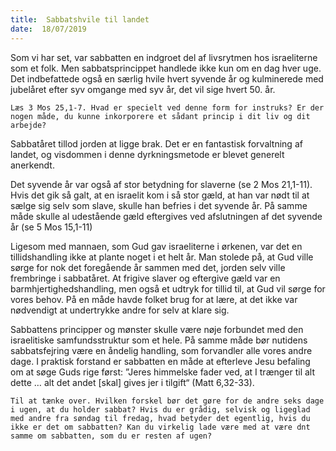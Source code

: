 ```yaml
---
title:  Sabbatshvile til landet
date:  18/07/2019
---
```


Som vi har set, var sabbatten en indgroet del af livsrytmen hos israeliterne som et folk. Men sabbatsprincippet handlede ikke kun om en dag hver uge. Det indbefattede også en særlig hvile hvert syvende år og kulminerede med jubelåret efter syv omgange med syv år, det vil sige hvert 50. år.

`Læs 3 Mos 25,1-7. Hvad er specielt ved denne form for instruks? Er der nogen måde, du kunne inkorporere et sådant princip i dit liv og dit arbejde?`

Sabbatåret tillod jorden at ligge brak. Det er en fantastisk forvaltning af landet, og visdommen i denne dyrkningsmetode er blevet generelt anerkendt.

Det syvende år var også af stor betydning for slaverne (se 2 Mos 21,1-11). Hvis det gik så galt, at en israelit kom i så stor gæld, at han var nødt til at sælge sig selv som slave, skulle han befries i det syvende år. På samme måde skulle al udestående gæld eftergives ved afslutningen af det syvende år (se 5 Mos 15,1-11)

Ligesom med mannaen, som Gud gav israeliterne i ørkenen, var det en tillidshandling ikke at plante noget i et helt år. Man stolede på, at Gud ville sørge for nok det foregående år sammen med det, jorden selv ville frembringe i sabbatåret. At frigive slaver og eftergive gæld var en barmhjertighedshandling, men også et udtryk for tillid til, at Gud vil sørge for vores behov. På en måde havde folket brug for at lære, at det ikke var nødvendigt at undertrykke andre for selv at klare sig.

Sabbattens principper og mønster skulle være nøje forbundet med den israelitiske samfundsstruktur som et hele. På samme måde bør nutidens sabbatsfejring være en åndelig handling, som forvandler alle vores andre dage. I praktisk forstand er sabbatten en måde at efterleve Jesu befaling om at søge Guds rige først: ”Jeres himmelske fader ved, at I trænger til alt dette … alt det andet [skal] gives jer i tilgift“ (Matt 6,32-33).

`Til at tænke over. Hvilken forskel bør det gøre for de andre seks dage i ugen, at du holder sabbat? Hvis du er grådig, selvisk og ligeglad med andre fra søndag til fredag, hvad betyder det egentlig, hvis du ikke er det om sabbatten? Kan du virkelig lade være med at være dnt samme om sabbatten, som du er resten af ugen?`